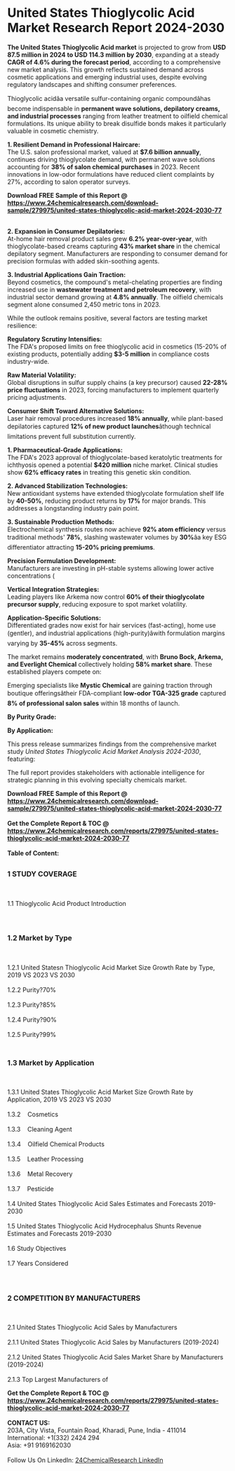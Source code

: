 <h1>United States Thioglycolic Acid Market Research Report 2024-2030</h1><p><strong>The United States Thioglycolic Acid market</strong> is projected to grow from <strong>USD 87.5 million in 2024 to USD 114.3 million by 2030</strong>, expanding at a steady <strong>CAGR of 4.6% during the forecast period</strong>, according to a comprehensive new market analysis. This growth reflects sustained demand across cosmetic applications and emerging industrial uses, despite evolving regulatory landscapes and shifting consumer preferences.</p><p>Thioglycolic acidâa versatile sulfur-containing organic compoundâhas become indispensable in <strong>permanent wave solutions, depilatory creams, and industrial processes</strong> ranging from leather treatment to oilfield chemical formulations. Its unique ability to break disulfide bonds makes it particularly valuable in cosmetic chemistry.</p><p><strong>1. Resilient Demand in Professional Haircare:</strong><br>
The U.S. salon professional market, valued at <strong>$7.6 billion annually</strong>, continues driving thioglycolate demand, with permanent wave solutions accounting for <strong>38% of salon chemical purchases</strong> in 2023. Recent innovations in low-odor formulations have reduced client complaints by 27%, according to salon operator surveys.</p><div><b>Download FREE Sample of this Report @ 
            <a href="https://www.24chemicalresearch.com/download-sample/279975/united-states-thioglycolic-acid-market-2024-2030-77">
            https://www.24chemicalresearch.com/download-sample/279975/united-states-thioglycolic-acid-market-2024-2030-77</a></b></div><br><p><strong>2. Expansion in Consumer Depilatories:</strong><br>
At-home hair removal product sales grew <strong>6.2% year-over-year</strong>, with thioglycolate-based creams capturing <strong>43% market share</strong> in the chemical depilatory segment. Manufacturers are responding to consumer demand for precision formulas with added skin-soothing agents.</p><p><strong>3. Industrial Applications Gain Traction:</strong><br>
Beyond cosmetics, the compound's metal-chelating properties are finding increased use in <strong>wastewater treatment and petroleum recovery</strong>, with industrial sector demand growing at <strong>4.8% annually</strong>. The oilfield chemicals segment alone consumed 2,450 metric tons in 2023.</p><p>While the outlook remains positive, several factors are testing market resilience:</p><p><strong>Regulatory Scrutiny Intensifies:</strong> <br>
	The FDA's proposed limits on free thioglycolic acid in cosmetics (15-20% of existing products, potentially adding <strong>$3-5 million</strong> in compliance costs industry-wide.</p><p><strong>Raw Material Volatility:</strong> <br>
	Global disruptions in sulfur supply chains (a key precursor) caused <strong>22-28% price fluctuations</strong> in 2023, forcing manufacturers to implement quarterly pricing adjustments.</p><p><strong>Consumer Shift Toward Alternative Solutions:</strong> <br>
	Laser hair removal procedures increased <strong>18% annually</strong>, while plant-based depilatories captured <strong>12% of new product launches</strong>âthough technical limitations prevent full substitution currently.</p><p><strong>1. Pharmaceutical-Grade Applications:</strong><br>
The FDA's 2023 approval of thioglycolate-based keratolytic treatments for ichthyosis opened a potential <strong>$420 million</strong> niche market. Clinical studies show <strong>62% efficacy rates</strong> in treating this genetic skin condition.</p><p><strong>2. Advanced Stabilization Technologies:</strong><br>
New antioxidant systems have extended thioglycolate formulation shelf life by <strong>40-50%</strong>, reducing product returns by <strong>17%</strong> for major brands. This addresses a longstanding industry pain point.</p><p><strong>3. Sustainable Production Methods:</strong><br>
Electrochemical synthesis routes now achieve <strong>92% atom efficiency</strong> versus traditional methods' <strong>78%</strong>, slashing wastewater volumes by <strong>30%</strong>âa key ESG differentiator attracting <strong>15-20% pricing premiums</strong>.</p><p><strong>Precision Formulation Development:</strong><br>
	Manufacturers are investing in pH-stable systems allowing lower active concentrations (
	</p><p><strong>Vertical Integration Strategies:</strong><br>
	Leading players like Arkema now control <strong>60% of their thioglycolate precursor supply</strong>, reducing exposure to spot market volatility.</p><p><strong>Application-Specific Solutions:</strong><br>
	Differentiated grades now exist for hair services (fast-acting), home use (gentler), and industrial applications (high-purity)âwith formulation margins varying by <strong>35-45%</strong> across segments.</p><p>The market remains <strong>moderately concentrated</strong>, with <strong>Bruno Bock, Arkema, and Everlight Chemical</strong> collectively holding <strong>58% market share</strong>. These established players compete on:</p><p>Emerging specialists like <strong>Mystic Chemical</strong> are gaining traction through boutique offeringsâtheir FDA-compliant <strong>low-odor TGA-325 grade</strong> captured <strong>8% of professional salon sales</strong> within 18 months of launch.</p><p><strong>By Purity Grade:</strong></p><p><strong>By Application:</strong></p><p>This press release summarizes findings from the comprehensive market study <em>United States Thioglycolic Acid Market Analysis 2024-2030</em>, featuring:</p><p>The full report provides stakeholders with actionable intelligence for strategic planning in this evolving specialty chemicals market.</p><div><b>Download FREE Sample of this Report @ 
            <a href="https://www.24chemicalresearch.com/download-sample/279975/united-states-thioglycolic-acid-market-2024-2030-77">
            https://www.24chemicalresearch.com/download-sample/279975/united-states-thioglycolic-acid-market-2024-2030-77</a></b></div><br><div><b>Get the Complete Report & TOC @ 
            <a href="https://www.24chemicalresearch.com/reports/279975/united-states-thioglycolic-acid-market-2024-2030-77">
            https://www.24chemicalresearch.com/reports/279975/united-states-thioglycolic-acid-market-2024-2030-77</a></b></div><br>
            <b>Table of Content:</b><p><h2><span style="font-size:16px"><strong>1 STUDY COVERAGE</strong></span></h2><br />
<p>1.1 Thioglycolic Acid Product Introduction</p><br />
<h2><span style="font-size:16px"><strong>1.2 Market by Type</strong></span></h2><br />
<p>1.2.1 United Statesn Thioglycolic Acid Market Size Growth Rate by Type, 2019 VS 2023 VS 2030<br /><br />
1.2.2 Purity?70%&nbsp;&nbsp; &nbsp;<br /><br />
1.2.3 Purity?85%<br /><br />
1.2.4 Purity?90%<br /><br />
1.2.5 Purity?99%<br /><br />
<h2><span style="font-size:16px"><strong>1.3 Market by Application</strong></span></h2><br />
<p>1.3.1 United States Thioglycolic Acid Market Size Growth Rate by Application, 2019 VS 2023 VS 2030<br /><br />
1.3.2&nbsp;&nbsp; &nbsp;Cosmetics<br /><br />
1.3.3&nbsp;&nbsp; &nbsp;Cleaning Agent<br /><br />
1.3.4&nbsp;&nbsp; &nbsp;Oilfield Chemical Products<br /><br />
1.3.5&nbsp;&nbsp; &nbsp;Leather Processing<br /><br />
1.3.6&nbsp;&nbsp; &nbsp;Metal Recovery<br /><br />
1.3.7&nbsp;&nbsp; &nbsp;Pesticide<br /><br />
1.4 United States Thioglycolic Acid Sales Estimates and Forecasts 2019-2030<br /><br />
1.5 United States Thioglycolic Acid Hydrocephalus Shunts Revenue Estimates and Forecasts 2019-2030<br /><br />
1.6 Study Objectives<br /><br />
1.7 Years Considered</p><br />
<h2><span style="font-size:16px"><strong>2 COMPETITION BY MANUFACTURERS</strong></span></h2><br />
<p>2.1 United States Thioglycolic Acid Sales by Manufacturers<br /><br />
2.1.1 United States Thioglycolic Acid Sales by Manufacturers (2019-2024)<br /><br />
2.1.2 United States Thioglycolic Acid Sales Market Share by Manufacturers (2019-2024)<br /><br />
2.1.3 Top Largest Manufacturers of</p><div><b>Get the Complete Report & TOC @ 
            <a href="https://www.24chemicalresearch.com/reports/279975/united-states-thioglycolic-acid-market-2024-2030-77">
            https://www.24chemicalresearch.com/reports/279975/united-states-thioglycolic-acid-market-2024-2030-77</a></b></div><br><b>CONTACT US:</b><br>
            203A, City Vista, Fountain Road, Kharadi, Pune, India - 411014<br>
            International: +1(332) 2424 294<br>
            Asia: +91 9169162030 <br><br>
            Follow Us On LinkedIn: <a href="https://www.linkedin.com/company/24chemicalresearch/">24ChemicalResearch LinkedIn</a>